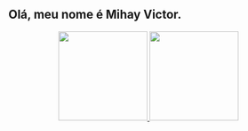 ## Olá, meu nome é Mihay Victor.

<div align="center">
  <a href="https://github.com/KyuHayato">
  <img height="160em" src="https://github-readme-stats.vercel.app/api?username=mihayvictor&show_icons=true&theme=tokyonight&include_all_commits=true&count_private=true"/>
  <img height="160em" src="https://github-readme-stats.vercel.app/api/top-langs/?username=mihayvictor&layout=compact&langs_count=10&theme=tokyonight"/>
</div>
